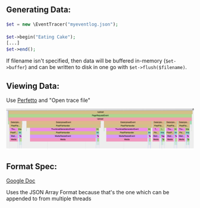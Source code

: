 Generating Data:
----------------
```php
$et = new \EventTracer("myeventlog.json");

$et->begin("Eating Cake");
[...]
$et->end();
```

If filename isn't specified, then data will be buffered
in-memory (`$et->buffer`) and can be written to disk in
one go with `$et->flush($filename)`.

Viewing Data:
-------------
Use [Perfetto](https://ui.perfetto.dev) and "Open trace file"

![Screenshot](.github/readme/trace.png)


Format Spec:
------------
[Google Doc](https://docs.google.com/document/d/1CvAClvFfyA5R-PhYUmn5OOQtYMH4h6I0nSsKchNAySU/edit)

Uses the JSON Array Format because that's the one which can be appended to from multiple threads
